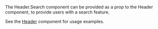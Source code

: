 The Header.Search component can be provided as a prop to the Header component, to provide users with a search feature.

See the [Header](#/Navigation?id=header) component for usage examples.
